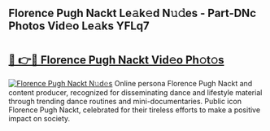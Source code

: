 ## Florence Pugh Nackt Le𝚊k𝚎d N𝚞𝚍es - Part-DNc Photos Vid𝚎o Le𝚊ks YFLq7

# <h2><a href="http://fb92xw.evod.top/?m=Florence+Pugh+Nackt">🔗 👉🔴 Florence Pugh Nackt Vid𝚎o Ph𝚘t𝚘s</a></h2>

[![Florence Pugh Nackt N𝚞d𝚎s](https://i.imgur.com/8V9OHl7.gif)](http://fb92xw.evod.top/?m=Florence+Pugh+Nackt)
Online persona Florence Pugh Nackt and content producer, recognized for disseminating dance and lifestyle material through trending dance routines and mini-documentaries. Public icon Florence Pugh Nackt, celebrated for their tireless efforts to make a positive impact on society. 
